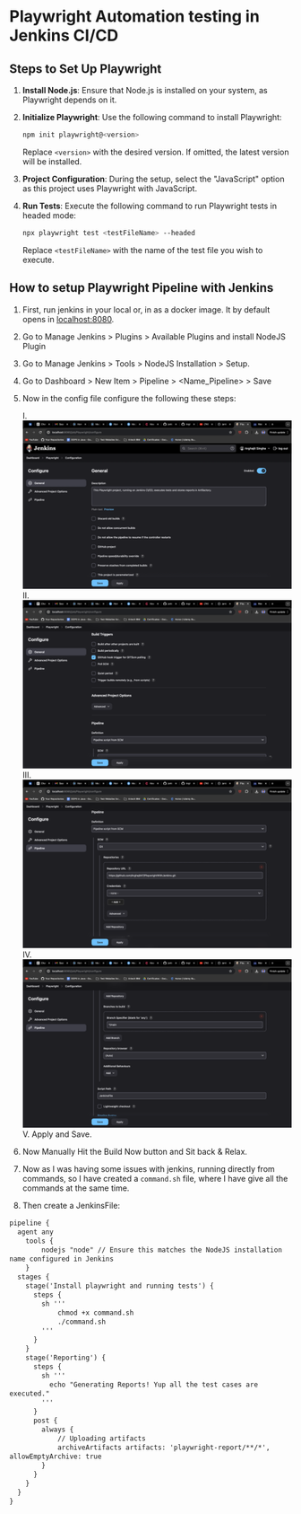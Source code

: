 # Playwright Automation testing in Jenkins CI/CD

## Steps to Set Up Playwright

1. **Install Node.js**: Ensure that Node.js is installed on your system, as Playwright depends on it.

2. **Initialize Playwright**: Use the following command to install Playwright:

   ```bash
   npm init playwright@<version>
   ```
   Replace `<version>` with the desired version. If omitted, the latest version will be installed.

3. **Project Configuration**: During the setup, select the "JavaScript" option as this project uses Playwright with JavaScript.

4. **Run Tests**: Execute the following command to run Playwright tests in headed mode:

   ```bash
   npx playwright test <testFileName> --headed
   ```
   Replace `<testFileName>` with the name of the test file you wish to execute.


## How to setup Playwright Pipeline with Jenkins

1. First, run jenkins in your local or, in as a docker image. It by default opens in <a href="http://localhost:8080">localhost:8080</a>.
2. Go to Manage Jenkins > Plugins > Available Plugins and install NodeJS Plugin
3. Go to Manage Jenkins > Tools > NodeJS Installation > Setup.
4. Go to Dashboard > New Item > Pipeline > <Name_Pipeline> > Save
5. Now in the config file configure the following these steps:

    I. ![Step 1](img/Step1.png)
    II. ![Step 2](img/Step2.png)
    III. ![Step 3](img/Step3.png)
    IV. ![Step 4](img/Step4.png)
    V. Apply and Save.

6. Now Manually Hit the Build Now button and Sit back & Relax.

7. Now as I was having some issues with jenkins, running directly from commands, so I have created a `command.sh` file, where I have give all the commands at the same time.

8. Then create a JenkinsFile:
```
pipeline {
  agent any
    tools {
        nodejs "node" // Ensure this matches the NodeJS installation name configured in Jenkins
    }
  stages {
    stage('Install playwright and running tests') {
      steps {
        sh '''
            chmod +x command.sh
            ./command.sh
        '''
      }
    }
    stage('Reporting') {
      steps {
        sh '''
          echo "Generating Reports! Yup all the test cases are executed."
        '''
      }
      post {
        always {
            // Uploading artifacts
            archiveArtifacts artifacts: 'playwright-report/**/*', allowEmptyArchive: true
        }
      }
    }
  }
}
```

